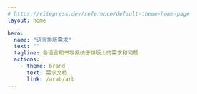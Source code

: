```yaml
---
# https://vitepress.dev/reference/default-theme-home-page
layout: home

hero:
  name: "语言排版需求"
  text: ""
  tagline: 各语言和书写系统于排版上的需求和问题
  actions:
    - theme: brand
      text: 需求文档
      link: /arab/arb
---
```


